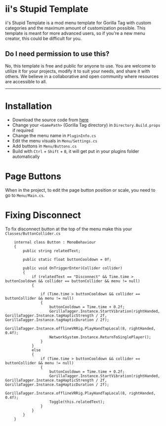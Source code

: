 # ii's Stupid Template
ii's Stupid Template is a mod menu template for Gorilla Tag with custom categories and the maximum amount of customization possible. This template is meant for more advanced users, so if you're a new menu creator, this could be difficult for you.

## Do I need permission to use this?
No, this template is free and public for anyone to use. You are welcome to utilize it for your projects, modify it to suit your needs, and share it with others. We believe in a collaborative and open community where resources are accessible to all.

---

# Installation

- Download the source code from [here](https://github.com/iiDk-the-actual/iis.Stupid.Template/releases/latest)
- Change your `<GamePath>` (Gorilla Tag directory) in `Directory.Build.props` if required
- Change the menu name in `PluginInfo.cs`
- Edit the menu visuals in `Menu/Settings.cs`
- Add buttons in `Menu/Buttons.cs`
- Build with `Ctrl` + `Shift` + `B`, it will get put in your plugins folder automatically

# Page Buttons
When in the project, to edit the page button position or scale, you need to go to `Menu/Main.cs`.

# Fixing Disconnect
To fix disconnect button at the top of the menu make this your `Classes/ButtonCollider.cs`

```
	internal class Button : MonoBehaviour
	{
		public string relatedText;

		public static float buttonCooldown = 0f;
		
		public void OnTriggerEnter(Collider collider)
		{
			if (relatedText == "Disconnect" && Time.time > buttonCooldown && collider == buttonCollider && menu != null)
			{
			
				if (Time.time > buttonCooldown && collider == buttonCollider && menu != null)
				{
					buttonCooldown = Time.time + 0.2f;
					GorillaTagger.Instance.StartVibration(rightHanded, GorillaTagger.Instance.tagHapticStrength / 2f, GorillaTagger.Instance.tagHapticDuration / 2f);
					GorillaTagger.Instance.offlineVRRig.PlayHandTapLocal(8, rightHanded, 0.4f);
					NetworkSystem.Instance.ReturnToSinglePlayer();
				}
			}
			else
			{
				if (Time.time > buttonCooldown && collider == buttonCollider && menu != null)
				{
					buttonCooldown = Time.time + 0.2f;
					GorillaTagger.Instance.StartVibration(rightHanded, GorillaTagger.Instance.tagHapticStrength / 2f, GorillaTagger.Instance.tagHapticDuration / 2f);
					GorillaTagger.Instance.offlineVRRig.PlayHandTapLocal(8, rightHanded, 0.4f);
					Toggle(this.relatedText);
				}
			}
		}
	}
```
